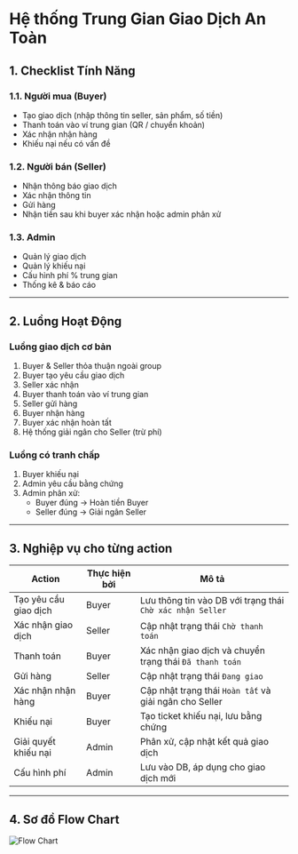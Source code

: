 # Hệ thống Trung Gian Giao Dịch An Toàn

## 1. Checklist Tính Năng

### 1.1. Người mua (Buyer)
- Tạo giao dịch (nhập thông tin seller, sản phẩm, số tiền)
- Thanh toán vào ví trung gian (QR / chuyển khoản)
- Xác nhận nhận hàng
- Khiếu nại nếu có vấn đề

### 1.2. Người bán (Seller)
- Nhận thông báo giao dịch
- Xác nhận thông tin
- Gửi hàng
- Nhận tiền sau khi buyer xác nhận hoặc admin phân xử

### 1.3. Admin
- Quản lý giao dịch
- Quản lý khiếu nại
- Cấu hình phí % trung gian
- Thống kê & báo cáo

---

## 2. Luồng Hoạt Động

### Luồng giao dịch cơ bản
1. Buyer & Seller thỏa thuận ngoài group
2. Buyer tạo yêu cầu giao dịch
3. Seller xác nhận
4. Buyer thanh toán vào ví trung gian
5. Seller gửi hàng
6. Buyer nhận hàng
7. Buyer xác nhận hoàn tất
8. Hệ thống giải ngân cho Seller (trừ phí)

### Luồng có tranh chấp
1. Buyer khiếu nại
2. Admin yêu cầu bằng chứng
3. Admin phân xử:
   - Buyer đúng → Hoàn tiền Buyer
   - Seller đúng → Giải ngân Seller

---

## 3. Nghiệp vụ cho từng action

| Action | Thực hiện bởi | Mô tả |
|--------|---------------|-------|
| Tạo yêu cầu giao dịch | Buyer | Lưu thông tin vào DB với trạng thái `Chờ xác nhận Seller` |
| Xác nhận giao dịch | Seller | Cập nhật trạng thái `Chờ thanh toán` |
| Thanh toán | Buyer | Xác nhận giao dịch và chuyển trạng thái `Đã thanh toán` |
| Gửi hàng | Seller | Cập nhật trạng thái `Đang giao` |
| Xác nhận nhận hàng | Buyer | Cập nhật trạng thái `Hoàn tất` và giải ngân cho Seller |
| Khiếu nại | Buyer | Tạo ticket khiếu nại, lưu bằng chứng |
| Giải quyết khiếu nại | Admin | Phân xử, cập nhật kết quả giao dịch |
| Cấu hình phí | Admin | Lưu vào DB, áp dụng cho giao dịch mới |

---

## 4. Sơ đồ Flow Chart

![Flow Chart](flow_giao_dich_trung_gian.png)
